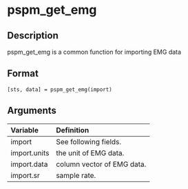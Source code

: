 # pspm_get_emg
## Description
pspm_get_emg is a common function for importing EMG data

## Format
`[sts, data] = pspm_get_emg(import)`

## Arguments
| Variable | Definition |
|:--|:--|
| import | See following fields. |
| import.units | the unit of EMG data. |
| import.data | column vector of EMG data. |
| import.sr | sample rate. |
